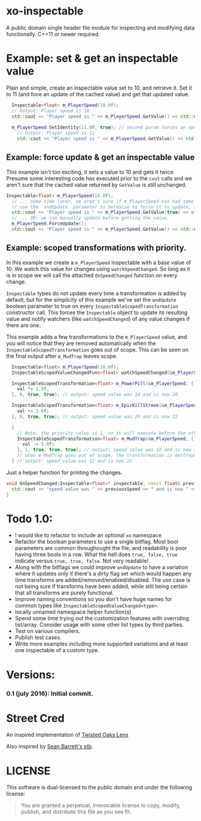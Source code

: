 # xo-inspectable
A public domain single header file module for inspecting and modifying data functionally. C++11 or newer required.

# Example: set & get an inspectable value

Plain and simple, create an inspectable value set to 10, and retrieve it. Set it to 11 (and foce an update of the cached value) and get that updated value.
``` cpp
  Inspectable<float> m_PlayerSpeed(10.0f);
  // Output: Player speed is 10
  std::cout << "Player speed is " << m_PlayerSpeed.GetValue() << std::endl;
 
  m_PlayerSpeed.SetIdentity(11.0f, true); // second param forces an update
    // Output: Player speed is 11
    std::cout << "Player speed is " << m_PlayerSpeed.GetValue() << std::endl;
```

## Example: force update & get an inspectable value

This example isn't too exciting, it sets a value to 10 and gets it twice. Presume some interesting code has executed prior to the `cout` calls and we aren't sure that the cached value returned by `GetValue` is still unchanged.


``` cpp
Inspectable<float> m_PlayerSpeed(10.0f);
  // ... some time later, we aren't sure if m_PlayerSpeed has had some transformations added to it.
  // use the `andUpdate` parameter to GetValue to force it to update, so we can be sure it's valid.
  std::cout << "Player speed is " << m_PlayerSpeed.GetValue(true) << std::endl;
  // ... OR: we can manually update before getting the value.
  m_PlayerSpeed.ForceUpdate();
  std::cout << "Player speed is " << m_PlayerSpeed.GetValue() << std::endl;
```

## Example: scoped transformations with priority.

In this example we create a `m_PlayerSpeed` inspectable with a base value of 10. We watch this value for changes using `watchSpeedChanged`. So long as it is in scope we will call the attached `OnSpeedChanged` function on every change.

`Inspectable` types do not update every time a transformation is added by default, but for the simplicity of this example we've set the `andUpdate` boolean parameter to true on every `InspectableScopedTransformation` constructor call. This forces the `Inspectable` object to update its resulting value and notify watchers (like `watchSpeedChanged`) of any value changes if there are one.

This example adds a few transformations to the `m_PlayerSpeed` value, and you will notice that they are removed automatically when the `InspectableScopedTransformation` goes out of scope. This can be seen on the final output after `m_MudTrap` leaves scope.

``` cpp
  Inspectable<float> m_PlayerSpeed(10.0f);
  InspectableScopedValueChangedFunc<float> watchSpeedChanged(&m_PlayerSpeed, OnSpeedChanged);

  InspectableScopedTransformation<float> m_PowerPill(&m_PlayerSpeed, [](float& val) {
    val *= 2.0f;
  }, 0, true, true); // output: speed value was 10 and is now 20

  InspectableScopedTransformation<float> m_EpicKillStreek(&m_PlayerSpeed, [](float& val) {
    val += 2.0f;
  }, 0, true, true); // output: speed value was 20 and is now 22

  {
    // Note: the priority value is 1, so it will execute before the other transformations rather than the order it was added.
    InspectableScopedTransformation<float> m_MudTrap(&m_PlayerSpeed, [](float& val) {
      val -= 5.0f;
    }, 1, true, true, true); // output: speed value was 22 and is now 12
    // when m_MudTrap goes out of scope, the transformation is destroyed. The last param 'true' will force an update on destroy.
  } // output: speed value was 12 and is now 22
```
Just a helper function for printing the changes.
``` cpp
void OnSpeedChanged(Inspectable<float>* inspectable, const float& previousSpeed, const float& newSpeed) {
  std::cout << "speed value was " << previousSpeed << " and is now " << newSpeed << std::endl;
}
```

# Todo 1.0:
- I would like to refactor to include an optional `xo` namespace
- Refactor the boolean parameters to use a single bitflag. Most bool parameters are common throughought the file, and readability is poor having three bools in a row. What the hell does `true, false, true` indicate versus `true, true, false`. Not very readable!
- Along with the bitflags we could improve `andUpdate` to have a variation where it updates only if there's a dirty flag set which would happen any time transforms are added/removed/enabled/disabled. The use case is not being sure if transforms have been added, while still being certain that all transforms are purely functional.
- Improve naming conventions so you don't have huge names for common types like `InspectableScopedValueChanged<type>`. 
- locally unnamed namespace helper function(s)
- Spend some time trying out the customization features with overriding list/array. Consider usage with some other list types by third parties.
- Test on various compilers.
- Publish test cases.
- Write more examples including more supported variations and at least one inspectable of a custom type.

# Versions:
### 0.1 (july 2016): Initial commit.

# Street Cred
An inspired implementation of [Twisted Oaks Lens](https://github.com/TwistedOakStudios/TOUnityUtilities/tree/master/Assets/Lenses)
 
Also inspired by [Sean Barrett's stb](https://github.com/nothings).

# LICENSE
This software is dual-licensed to the public domain and under the following license: 

>You are granted a perpetual, irrevocable license to copy, modify, publish, and distribute this file as you see fit.
